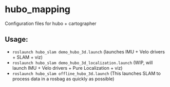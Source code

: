 # hubo_mapping
Configuration files for hubo + cartographer

## Usage:
* `roslaunch hubo_slam demo_hubo_3d.launch` (launches IMU + Velo drivers + SLAM + viz)
* `roslaunch hubo_slam demo_hubo_3d_localization.launch` (WIP, will launch IMU + Velo drivers + Pure Localization + viz)
* `roslaunch hubo_slam offline_hubo_3d.launch` (This launches SLAM to process data in a rosbag as quickly as possible)

